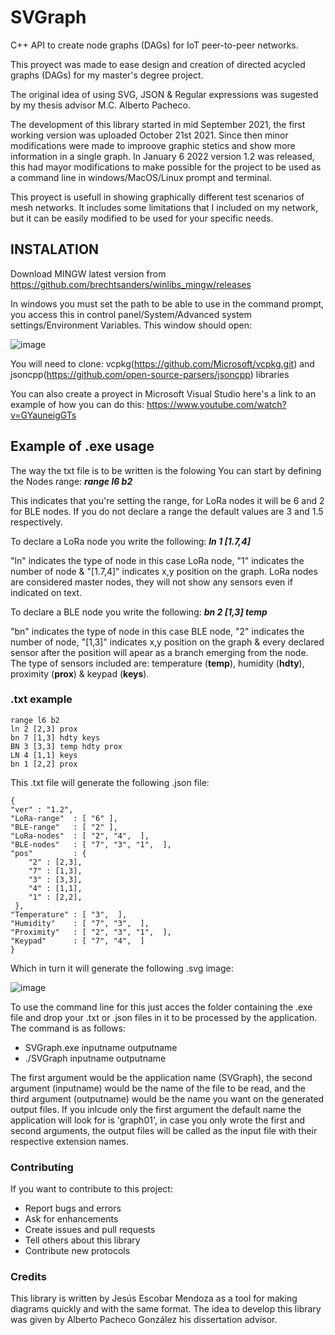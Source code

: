 # SVGraph
C++ API to create node graphs (DAGs) for IoT peer-to-peer networks. 

This proyect was made to ease design and creation of directed acycled graphs (DAGs) for my master's degree project.

The original idea of using SVG, JSON & Regular expressions was sugested by my thesis advisor M.C. Alberto Pacheco. 

The development of this library started in mid September 2021, the first working version was uploaded October 21st 2021. Since then minor modifications were made to improove graphic stetics and show more information in a single graph. 
In January 6 2022 version 1.2 was released, this had mayor modifications to make possible for the project to be used as a command line in windows/MacOS/Linux prompt and terminal. 

This proyect is usefull in showing graphically different test scenarios of mesh networks. It includes some limitations that I included on my network, but it can be easily modified to be used for your specific needs.

## INSTALATION
Download MINGW latest version from https://github.com/brechtsanders/winlibs_mingw/releases

In windows you must set the path to be able to use in the command prompt, 
you access this in control panel/System/Advanced system settings/Environment Variables.
This window should open:

![image](https://user-images.githubusercontent.com/80430510/148432747-4e9b1cdc-3f58-4777-baec-031f4adda099.png)

You will need to clone: vcpkg(https://github.com/Microsoft/vcpkg.git) and jsoncpp(https://github.com/open-source-parsers/jsoncpp) libraries 

You can also create a proyect in Microsoft Visual Studio here's a link to an example of how you can do this: https://www.youtube.com/watch?v=GYauneigGTs

## Example of .exe usage
The way the txt file is to be written is the folowing
You can start by defining the Nodes range: ***range l6 b2***

This indicates that you're setting the range, for LoRa nodes it will be 6 and 2 for BLE nodes. If you do not declare a range the default values are 3 and 1.5 respectively.

To declare a LoRa node you write the following: ***ln 1 [1.7,4]***

"ln" indicates the type of node in this case LoRa node, "1" indicates the number of node & "[1.7,4]" indicates x,y position on the graph. LoRa nodes are considered master nodes, they will not show any sensors even if indicated on text.

To declare a BLE node you write the following: ***bn 2 [1,3] temp***

"bn" indicates the type of node in this case BLE node, "2" indicates the number of node, "[1,3]" indicates x,y position on the graph & every declared sensor after the position will apear as a branch emerging from the node. The type of sensors included are: temperature (**temp**), humidity (**hdty**), proximity (**prox**) & keypad (**keys**).

### .txt example

```
range l6 b2
ln 2 [2,3] prox
bn 7 [1,3] hdty keys
BN 3 [3,3] temp hdty prox
LN 4 [1,1] keys
bn 1 [2,2] prox
```

This .txt file will generate the following .json file:

```
{
"ver" : "1.2",
"LoRa-range"  : [ "6" ],
"BLE-range"   : [ "2" ],
"LoRa-nodes"  : [ "2", "4",  ],
"BLE-nodes"   : [ "7", "3", "1",  ],
"pos"         : { 
    "2" : [2,3],
    "7" : [1,3],
    "3" : [3,3],
    "4" : [1,1],
    "1" : [2,2],
 },
"Temperature" : [ "3",  ],
"Humidity"    : [ "7", "3",  ],
"Proximity"   : [ "2", "3", "1",  ],
"Keypad"      : [ "7", "4",  ]
}
```
Which in turn it will generate the following .svg image:

![image](https://user-images.githubusercontent.com/80430510/148697666-060bebe1-7f6b-4c55-b011-a10d82b3b344.png)

To use the command line for this just acces the folder containing the .exe file and drop your .txt or .json files in it to be processed by the application. The command is as follows:
* SVGraph.exe inputname outputname
* ./SVGraph inputname outputname

The first argument would be the application name (SVGraph), the second argument (inputname) would be the name of the file to be read, and the third argument (outputname) would be the name you want on the generated output files.
If you inlcude only the first argument the default name the application will look for is 'graph01', in case you only wrote the first and second arguments, the output files will be called as the input file with their respective extension names.

### Contributing

If you want to contribute to this project:

* Report bugs and errors
* Ask for enhancements
* Create issues and pull requests
* Tell others about this library
* Contribute new protocols

### Credits
This library is written by Jesús Escobar Mendoza as a tool for making diagrams quickly and with the same format. The idea to develop this library was given by Alberto Pacheco González his dissertation advisor.
